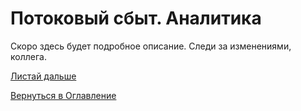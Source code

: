 # Потоковый сбыт. Аналитика

Скоро здесь будет подробное описание. Следи за изменениями, коллега.

[Листай дальше](094-active-directory-statistics.md)

[Вернуться в Оглавление](Readme.md)